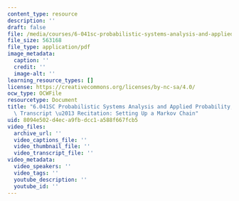 ```yaml
---
content_type: resource
description: ''
draft: false
file: /media/courses/6-041sc-probabilistic-systems-analysis-and-applied-probability-fall-2013/8094e502d4eca9fbdcc1a588f667fcb5_MIT6_041SCF13_Setting_Up_a_Markov_Chain_300k.pdf
file_size: 563168
file_type: application/pdf
image_metadata:
  caption: ''
  credit: ''
  image-alt: ''
learning_resource_types: []
license: https://creativecommons.org/licenses/by-nc-sa/4.0/
ocw_type: OCWFile
resourcetype: Document
title: "6.041SC Probabilistic Systems Analysis and Applied Probability, Fall 2013\
  \ Transcript \u2013 Recitation: Setting Up a Markov Chain"
uid: 8094e502-d4ec-a9fb-dcc1-a588f667fcb5
video_files:
  archive_url: ''
  video_captions_file: ''
  video_thumbnail_file: ''
  video_transcript_file: ''
video_metadata:
  video_speakers: ''
  video_tags: ''
  youtube_description: ''
  youtube_id: ''
---
```

